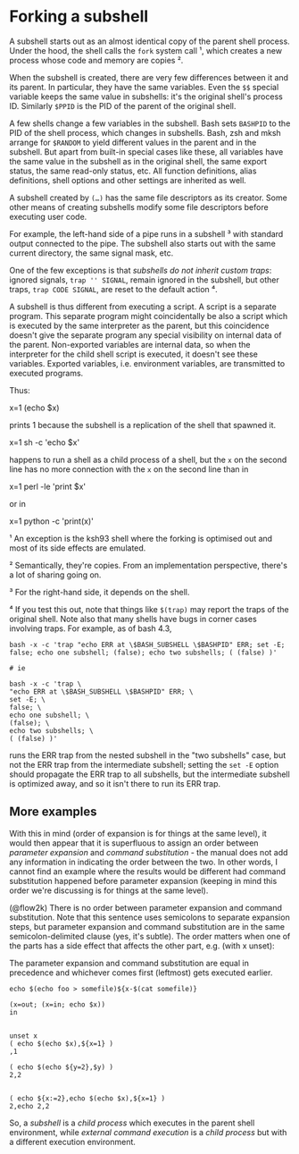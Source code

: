 # Forking a subshell

A subshell starts out as an almost identical copy of the parent shell process. Under the hood, the shell calls the `fork` system call ¹, which creates a new process whose code and memory are copies ².

When the subshell is created, there are very few differences between it and its parent. In particular, they have the same variables. Even the `$$` special variable keeps the same value in subshells: it's the original shell's process ID. Similarly `$PPID` is the PID of the parent of the original shell.

A few shells change a few variables in the subshell. Bash sets `BASHPID` to the PID of the shell process, which changes in subshells. Bash, zsh and mksh arrange for `$RANDOM` to yield different values in the parent and in the subshell. But apart from built-in special cases like these, all variables have the same value in the subshell as in the original shell, the same export status, the same read-only status, etc. All function definitions, alias definitions, shell options and other settings are inherited as well.

A subshell created by `(…)` has the same file descriptors as its creator. Some other means of creating subshells modify some file descriptors before executing user code.

For example, the left-hand side of a pipe runs in a subshell ³ with standard output connected to the pipe. The subshell also starts out with the same current directory, the same signal mask, etc. 

One of the few exceptions is that *subshells do not inherit custom traps*: ignored signals, `trap '' SIGNAL`, remain ignored in the subshell, but other traps, `trap CODE SIGNAL`, are reset to the default action ⁴.

A subshell is thus different from executing a script. A script is a separate program. This separate program might coincidentally be also a script which is executed by the same interpreter as the parent, but this coincidence doesn't give the separate program any special visibility on internal data of the parent. Non-exported variables are internal data, so when the interpreter for the child shell script is executed, it doesn't see these variables. Exported variables, i.e. environment variables, are transmitted to executed programs.

Thus:

 x=1
 (echo $x)

prints 1 because the subshell is a replication of the shell that spawned it.

 x=1
 sh -c 'echo $x'

happens to run a shell as a child process of a shell, but the `x` on the second line has no more connection with the `x` on the second line than in

 x=1
 perl -le 'print $x'

or in

 x=1
 python -c 'print(x)'



¹ An exception is the ksh93 shell where the forking is optimised out and most of its side effects are emulated.

² Semantically, they're copies. From an implementation perspective, there's a lot of sharing going on.

³ For the right-hand side, it depends on the shell.

⁴ If you test this out, note that things like `$(trap)` may report the traps of the original shell. Note also that many shells have bugs in corner cases involving traps. For example, as of bash 4.3, 

```shell
bash -x -c 'trap "echo ERR at \$BASH_SUBSHELL \$BASHPID" ERR; set -E; false; echo one subshell; (false); echo two subshells; ( (false) )'

# ie

bash -x -c 'trap \
"echo ERR at \$BASH_SUBSHELL \$BASHPID" ERR; \
set -E; \
false; \
echo one subshell; \
(false); \
echo two subshells; \
( (false) )'
```

runs the ERR trap from the nested subshell in the "two subshells" case, but not the ERR trap from the intermediate subshell; setting the `set -E` option should propagate the ERR trap to all subshells, but the intermediate subshell is optimized away, and so it isn't there to run its ERR trap.

## More examples 

With this in mind (order of expansion is for things at the same level), it would then appear that it is superfluous to assign an order between *parameter expansion* and *command substitution* - the manual does not add any information in indicating the order between the two. In other words, I cannot find an example where the results would be different had command substitution happened before parameter expansion (keeping in mind this order we're discussing is for things at the same level).

(@flow2k) There is no order between parameter expansion and command substitution. Note that this sentence uses semicolons to separate expansion steps, but parameter expansion and command substitution are in the same semicolon-delimited clause (yes, it's subtle). The order matters when one of the parts has a side effect that affects the other part, e.g. (with x unset):

The parameter expansion and command substitution are equal in precedence and whichever comes first (leftmost) gets executed earlier.

```
echo $(echo foo > somefile)${x-$(cat somefile)}

(x=out; (x=in; echo $x))
in


unset x
( echo $(echo $x),${x=1} )
,1

( echo $(echo ${y=2},$y) )
2,2


( echo ${x:=2},echo $(echo $x),${x=1} )
2,echo 2,2
```

So, a *subshell* is a *child process* which executes in the parent shell environment, while *external command execution* is a *child process* but with a different execution environment.


